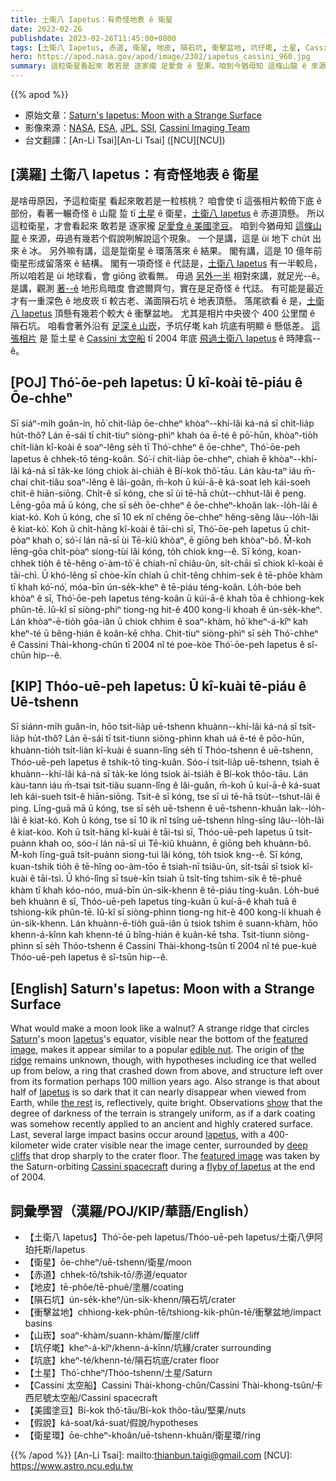 ```yaml
---
title: 土衛八 Iapetus：有奇怪地表 ê 衛星
date: 2023-02-26
publishdate: 2023-02-26T11:45:00+0800
tags: [土衛八 Iapetus, 赤道, 衛星, 地皮, 隕石坑, 衝擊盆地, 坑仔墘, 土星, Cassini 太空船, 山崁, 坑底, 美國塗豆, 假說, 衛星環]
hero: https://apod.nasa.gov/apod/image/2302/iapetus_cassini_960.jpg
summary: 這粒衛星看起來 敢若是 逐家攏 足愛食 ê 堅果。咱到今猶毋知 這條山龍 ê 來源，毋過有幾若个假說咧解說這个現象。
---
```


{{% apod %}}

- 原始文章：[Saturn's Iapetus: Moon with a Strange Surface](https://apod.nasa.gov/apod/ap230226.html)
- 影像來源：[NASA](https://www.nasa.gov/), [ESA](https://www.esa.int/), [JPL](https://www.jpl.nasa.gov/), [SSI](https://www.spacescience.org/), [Cassini Imaging Team](https://ciclops.org/)
- 台文翻譯：[An-Li Tsai][An-Li Tsai] ([NCU][NCU])

## [漢羅] 土衛八 Iapetus：有奇怪地表 ê 衛星
是啥毋原因，予這粒衛星 看起來敢若是一粒核桃？
咱會使 tī 這張相片較倚下底 ê 部份，看著一輾奇怪 ê 山龍 踅 tī [土星][Saturn] ê 衛星，[土衛八 Iapetus][Iapetus 1] ê 赤道頂懸。
所以這粒衛星，才會看起來 敢若是 逐家攏 [足愛食 ê 美國塗豆][edible nut]。
咱到今猶毋知 [這條山龍][the ridge] ê 來源，毋過有幾若个假說咧解說這个現象。
一个是講，這是 ùi 地下 chu̍t 出來 ê 冰。
另外嘛有講，這是踅衛星 ê 環落落來 ê 結果。
閣有講，這是 10 億年前衛星形成留落來 ê 結構。
閣有一項奇怪 ê 代誌是，[土衛八 Iapetus][Iapetus 2] 有一半較烏，所以咱若是 ùi 地球看，會 giōng 欲看無。
毋過 [另外一半][the rest] 相對來講，就足光--ê。
是講，觀測 [著--ê][show] 地形烏暗度 會遮爾齊勻，實在是足奇怪 ê 代誌。
有可能是最近才有一重深色 ê 地皮崁 tī 較古老、滿面隕石坑 ê 地表頂懸。
落尾欲看 ê 是，[土衛八 Iapetus][Iapetus 3] 頂懸有幾若个較大 ê 衝擊盆地。
尤其是相片中央彼个 400 公里闊 ê 隕石坑。
咱看會著外沿有 [足深 ê 山崁][deep cliffs]，予坑仔墘 kah 坑底有明顯 ê 懸低差。
[這張相片][featured image] 是 踅土星 ê [Cassini 太空船][Cassini spacecraft] tī 2004 年底 [飛過土衛八 Iapetus][flyby of Iapetus] ê 時陣翕--ê。


## [POJ] Thó͘-ōe-peh Iapetus: Ū kî-koài tē-piáu ê Ōe-chheⁿ
Sī siáⁿ-mi̍h goân-in, hō͘ chit-lia̍p ōe-chheⁿ khòaⁿ--khí-lâi ká-ná sī chi̍t-lia̍p hu̍t-thô?
Lán ē-sái tī chit-tiuⁿ siòng-phìⁿ khah óa ē-té ê pō͘-hūn, khòaⁿ-tio̍h chi̍t-liàn kî-koài ê soaⁿ-lêng se̍h tī Thó͘-chheⁿ ê ōe-chheⁿ, Thó͘-ōe-peh Iapetus ê chhek-tō téng-koân.
Só͘-í chit-lia̍p ōe-chheⁿ, chiah ē khòaⁿ--khí-lâi ká-ná sī ta̍k-ke lóng chiok ài-chia̍h ê Bí-kok thô͘-tāu.
Lán kàu-taⁿ iáu m̄-chai chit-tiâu soaⁿ-lêng ê lâi-goân, m̄-koh ū kúi-ā-ê ká-soat leh kái-soeh chit-ê hiān-siōng.
Chi̍t-ê sī kóng, che sī ùi tē-hā chu̍t--chhut-lâi ê peng.
Lēng-gōa mā ū kóng, che sī se̍h ōe-chheⁿ ê ōe-chheⁿ-khoân lak--lo̍h-lâi ê kiat-kó.
Koh ū kóng, che sī 10 ek nî chêng ōe-chheⁿ hêng-sêng lâu--lo̍h-lâi ê kiat-kò͘.
Koh ū chi̍t-hāng kî-koài ê tāi-chì sī, Thó͘-ōe-peh Iapetus ū chi̍t-pòaⁿ khah o͘, só͘-í lán nā-sī ùi Tē-kiû khòaⁿ, ē giōng beh khòaⁿ-bô.
M̄-koh lēng-gōa chi̍t-pòaⁿ siong-tùi lâi kóng, to̍h chiok kng--ê.
Sī kóng, koan-chhek tio̍h ê tē-hêng o͘-àm-tō͘ ē chiah-nī chiâu-ûn, si̍t-chāi sī chiok kî-koài ê tāi-chì.
Ū khó-lêng sī chòe-kīn chiah ū chi̍t-têng chhim-sek ê tē-phôe khàm tī khah kó͘-nó͘, móa-bīn ún-se̍k-kheⁿ ê tē-piáu téng-koân.
Lo̍h-bóe beh khòaⁿ ê sī, Thó͘-ōe-peh Iapetus téng-koân ū kúi-ā-ê khah tōa ê chhiong-kek phûn-tē.
Iû-kî sī siòng-phìⁿ tiong-ng hit-ê 400 kong-lí khoah ê ún-se̍k-kheⁿ.
Lán khòaⁿ-ē-tio̍h gōa-iân ū chiok chhim ê soaⁿ-khàm, hō͘ kheⁿ-á-kîⁿ kah kheⁿ-té ū bêng-hián ê koân-kē chha.
Chit-tiuⁿ siòng-phìⁿ sī se̍h Thó͘-chheⁿ ê Cassini Thài-khong-chûn tī 2004 nî té poe-kòe Thó͘-ōe-peh Iapetus ê sî-chūn hip--ê.

## [KIP] Thóo-uē-peh Iapetus: Ū kî-kuài tē-piáu ê Uē-tshenn
Sī siánn-mi̍h guân-in, hōo tsit-lia̍p uē-tshenn khuànn--khí-lâi ká-ná sī tsi̍t-lia̍p hu̍t-thô?
Lán ē-sái tī tsit-tiunn siòng-phìnn khah uá ē-té ê pōo-hūn, khuànn-tio̍h tsi̍t-liàn kî-kuài ê suann-lîng se̍h tī Thóo-tshenn ê uē-tshenn, Thóo-uē-peh Iapetus ê tshik-tō tíng-kuân.
Sóo-í tsit-lia̍p uē-tshenn, tsiah ē khuànn--khí-lâi ká-ná sī ta̍k-ke lóng tsiok ài-tsia̍h ê Bí-kok thôo-tāu.
Lán kàu-tann iáu m̄-tsai tsit-tiâu suann-lîng ê lâi-guân, m̄-koh ū kuí-ā-ê ká-suat leh kái-sueh tsit-ê hiān-siōng.
Tsi̍t-ê sī kóng, tse sī uì tē-hā tsu̍t--tshut-lâi ê ping.
Līng-guā mā ū kóng, tse sī se̍h uē-tshenn ê uē-tshenn-khuân lak--lo̍h-lâi ê kiat-kó.
Koh ū kóng, tse sī 10 ik nî tsîng uē-tshenn hîng-sîng lâu--lo̍h-lâi ê kiat-kòo.
Koh ū tsi̍t-hāng kî-kuài ê tāi-tsì sī, Thóo-uē-peh Iapetus ū tsi̍t-puànn khah oo, sóo-í lán nā-sī uì Tē-kiû khuànn, ē giōng beh khuànn-bô.
M̄-koh līng-guā tsi̍t-puànn siong-tuì lâi kóng, to̍h tsiok kng--ê.
Sī kóng, kuan-tshik tio̍h ê tē-hîng oo-àm-tōo ē tsiah-nī tsiâu-ûn, si̍t-tsāi sī tsiok kî-kuài ê tāi-tsì.
Ū khó-lîng sī tsuè-kīn tsiah ū tsi̍t-tîng tshim-sik ê tē-phuê khàm tī khah kóo-nóo, muá-bīn ún-si̍k-khenn ê tē-piáu tíng-kuân.
Lo̍h-bué beh khuànn ê sī, Thóo-uē-peh Iapetus tíng-kuân ū kuí-ā-ê khah tuā ê tshiong-kik phûn-tē.
Iû-kî sī siòng-phìnn tiong-ng hit-ê 400 kong-lí khuah ê ún-si̍k-khenn.
Lán khuànn-ē-tio̍h guā-iân ū tsiok tshim ê suann-khàm, hōo khenn-á-kînn kah khenn-té ū bîng-hián ê kuân-kē tsha.
Tsit-tiunn siòng-phìnn sī se̍h Thóo-tshenn ê Cassini Thài-khong-tsûn tī 2004 nî té pue-kuè Thóo-uē-peh Iapetus ê sî-tsūn hip--ê.

## [English] Saturn's Iapetus: Moon with a Strange Surface
What would make a moon look like a walnut?
A strange ridge that circles [Saturn][Saturn]'s moon [Iapetus][Iapetus 1]'s equator, visible near the bottom of the [featured image][featured image], makes it appear similar to a popular [edible nut][edible nut].
The origin of [the ridge][the ridge] remains unknown, though, with hypotheses including ice that welled up from below, a ring that crashed down from above, and structure left over from its formation perhaps 100 million years ago.
Also strange is that about half of [Iapetus][Iapetus 2] is so dark that it can nearly disappear when viewed from Earth, while [the rest][the rest] is, reflectively, quite bright.
Observations [show][show] that the degree of darkness of the terrain is strangely uniform, as if a dark coating was somehow recently applied to an ancient and highly cratered surface.
Last, several large impact basins occur around [Iapetus][Iapetus 3], with a 400-kilometer wide crater visible near the image center, surrounded by [deep cliffs][deep cliffs] that drop sharply to the crater floor.
The [featured image][featured image] was taken by the Saturn-orbiting [Cassini spacecraft][Cassini spacecraft] during a [flyby of Iapetus][flyby of Iapetus] at the end of 2004.

## 詞彙學習（漢羅/POJ/KIP/華語/English）
- 【土衛八 Iapetus】Thó͘-ōe-peh Iapetus/Thóo-uē-peh Iapetus/土衛八伊阿珀托斯/Iapetus
- 【衛星】ōe-chheⁿ/uē-tshenn/衛星/moon
- 【赤道】chhek-tō/tshik-tō/赤道/equator
- 【地皮】tē-phôe/tē-phuê/塗層/coating
- 【隕石坑】ún-se̍k-kheⁿ/ún-si̍k-khenn/隕石坑/crater
- 【衝擊盆地】chhiong-kek-phûn-tē/tshiong-kik-phûn-tē/衝擊盆地/impact basins
- 【山崁】soaⁿ-khàm/suann-khàm/斷崖/cliff
- 【坑仔墘】kheⁿ-á-kîⁿ/khenn-á-kînn/坑緣/crater surrounding
- 【坑底】kheⁿ-té/khenn-té/隕石坑底/crater floor
- 【土星】Thó͘-chheⁿ/Thóo-tshenn/土星/Saturn
- 【Cassini 太空船】Cassini Thài-khong-chûn/Cassini Thài-khong-tsûn/卡西尼號太空船/Cassini spacecraft
- 【美國塗豆】Bí-kok thô͘-tāu/Bí-kok thôo-tāu/堅果/nuts
- 【假說】ká-soat/ká-suat/假說/hypotheses
- 【衛星環】ōe-chheⁿ-khoân/uē-tshenn-khuân/衛星環/ring


{{% /apod %}}
[An-Li Tsai]: mailto:thianbun.taigi@gmail.com
[NCU]: https://www.astro.ncu.edu.tw

[copyright]: https://apod.nasa.gov/apod/fap/lib/about_apod.html#srapply
[License]: https://creativecommons.org/licenses/by/2.0/

[Saturn]:https://apod.nasa.gov/apod/ap200419.html
[Iapetus 1]:https://solarsystem.nasa.gov/moons/saturn-moons/iapetus/in-depth/
[featured image]:https://photojournal.jpl.nasa.gov/catalog/PIA06166
[edible nut]:https://youtu.be/QF20_XWL2Vs
[the ridge]:https://en.wikipedia.org/wiki/Equatorial_ridge_on_Iapetus
[Iapetus 2]:https://apod.nasa.gov/apod/ap180603.html
[the rest]:https://en.wikipedia.org/wiki/Iapetus_(moon)#Two-tone_coloration
[show]:https://ui.adsabs.harvard.edu/abs/2004Icar..170..125V/abstract
[Iapetus 3]:https://en.wikipedia.org/wiki/Iapetus_(moon)
[deep cliffs]:https://apod.nasa.gov/apod/ap970218.html
[featured image]:https://photojournal.jpl.nasa.gov/catalog/PIA06166
[Cassini spacecraft]:https://solarsystem.nasa.gov/missions/cassini/mission/spacecraft/cassini-orbiter/
[flyby of Iapetus]:https://youtu.be/6EE2rDEUB-U

